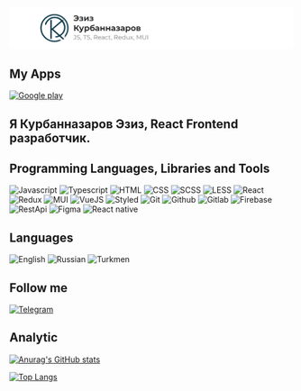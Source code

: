 [![Header](https://github.com/webdeveziz/webdeveziz/blob/main/assets/logowithtext.png)](https://t.me/eziz1209)

## My Apps

[![Google play](https://img.shields.io/badge/-Googleplay-090909?style=for-the-badge&logo=googleplay&logoColor=27AOD9)](https://play.google.com/store/apps/details?id=com.eziz.push_notification_react_native_app)

## Я Курбанназаров Эзиз, React Frontend разработчик.

## Programming Languages, Libraries and Tools

![Javascript](https://img.shields.io/badge/-Javascript-090909?style=for-the-badge&logo=javascript&logoColor=f1e05a)
![Typescript](https://img.shields.io/badge/-Typescript-090909?style=for-the-badge&logo=typescript&logoColor=3178c6)
![HTML](https://img.shields.io/badge/-HTML-090909?style=for-the-badge&logo=HTML&logoColor=e34c26)
![CSS](https://img.shields.io/badge/-CSS-090909?style=for-the-badge&logo=CSS&logoColor=3178c6)
![SCSS](https://img.shields.io/badge/-SCSS-090909?style=for-the-badge&logo=SCSS&logoColor=e34c26)
![LESS](https://img.shields.io/badge/-LESS-090909?style=for-the-badge&logo=LESS&logoColor=e34c26)
![React](https://img.shields.io/badge/-React-090909?style=for-the-badge&logo=react&logoColor=3178c6)
![Redux](https://img.shields.io/badge/-Redux-090909?style=for-the-badge&logo=redux&logoColor=e34c26)
![MUI](https://img.shields.io/badge/-MUI-090909?style=for-the-badge&logo=mui&logoColor=e33178c64c26)
![VueJS](https://img.shields.io/badge/-VueJS-090909?style=for-the-badge&logo=vuejs&logoColor=c64c26)
![Styled](https://img.shields.io/badge/-Styled-090909?style=for-the-badge&logo=react&logoColor=c64c26)
![Git](https://img.shields.io/badge/-Git-090909?style=for-the-badge&logo=git&logoColor=ffffff)
![Github](https://img.shields.io/badge/-Github-090909?style=for-the-badge&logo=Github&logoColor=ffffff)
![Gitlab](https://img.shields.io/badge/-Gitlab-090909?style=for-the-badge&logo=Gitlab&logoColor=ffa500)
![Firebase](https://img.shields.io/badge/-Firebase-090909?style=for-the-badge&logo=Firebase&logoColor=ffa500)
![RestApi](https://img.shields.io/badge/-RestApi-090909?style=for-the-badge&logo=restapi&logoColor=ffa500)
![Figma](https://img.shields.io/badge/-Figma-090909?style=for-the-badge&logo=Figma&logoColor=3178c6)
![React native](https://img.shields.io/badge/-ReactNative-090909?style=for-the-badge&logo=reactnative&logoColor=3178c6)

## Languages

![English](https://img.shields.io/badge/-English-090909?style=for-the-badge&logo=star&logoColor=27AOD9)
![Russian](https://img.shields.io/badge/-Russian-090909?style=for-the-badge&logo=star&logoColor=27AOD9)
![Turkmen](https://img.shields.io/badge/-Turkmen-090909?style=for-the-badge&logo=star&logoColor=27AOD9)

## Follow me

[![Telegram](https://img.shields.io/badge/-Telegram-090909?style=for-the-badge&logo=telegram&logoColor=27AOD9)](https://t.me/eziz1209)

## Analytic

[![Anurag's GitHub stats](https://github-readme-stats.vercel.app/api?username=webdeveziz&show_icons=true&theme=radical)](https://github.com/webdeveziz/github-readme-stats)

[![Top Langs](https://github-readme-stats.vercel.app/api/top-langs/?username=webdeveziz&layout=compact)](https://github.com/webdeveziz/github-readme-stats)
